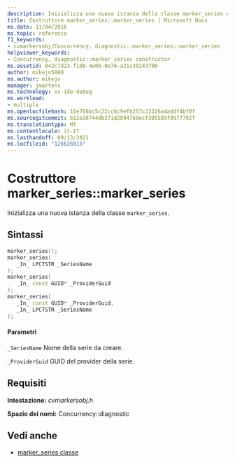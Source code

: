 ```yaml
---
description: Inizializza una nuova istanza della classe marker_series classe .
title: Costruttore marker_series::marker_series | Microsoft Docs
ms.date: 11/04/2016
ms.topic: reference
f1_keywords:
- cvmarkersobj/Concurrency, diagnostic::marker_series::marker_series
helpviewer_keywords:
- Concurrency, diagnostic::marker_series constructor
ms.assetid: 042c7d23-f1d8-4e09-9e76-a21c30243790
author: mikejo5000
ms.author: mikejo
manager: jmartens
ms.technology: vs-ide-debug
ms.workload:
- multiple
ms.openlocfilehash: 16e766bc5c22cc6c9efb257c22326a4addf4bf0f
ms.sourcegitcommit: b12a38744db371d2894769ecf305585f9577792f
ms.translationtype: MT
ms.contentlocale: it-IT
ms.lasthandoff: 09/13/2021
ms.locfileid: "126626915"
---
```

# <a name="marker_seriesmarker_series-constructor"></a>Costruttore marker_series::marker_series
Inizializza una nuova istanza della classe `marker_series`.

## <a name="syntax"></a>Sintassi

```cpp
marker_series();
marker_series(
   _In_ LPCTSTR _SeriesName
);
marker_series(
   _In_ const GUID* _ProviderGuid
);
marker_series(
   _In_ const GUID* _ProviderGuid,
   _In_ LPCTSTR _SeriesName
);
```

#### <a name="parameters"></a>Parametri
 `_SeriesName` Nome della serie da creare.

 `_ProviderGuid` GUID del provider della serie.

## <a name="requirements"></a>Requisiti
 **Intestazione:** *cvmarkersobj.h*

 **Spazio dei nomi:** Concurrency::diagnostic

## <a name="see-also"></a>Vedi anche
- [marker_series classe](../profiling/marker-series-class.md)
